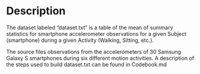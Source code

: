 Description
===========

The dataset labeled “dataset.txt” is a table of the mean of summary
statistics for smartphone accelerometer observations for a given Subject
(smartphone) during a given Activity (Walking, Sitting, etc.).

The source files observations from the accelerometers of 30 Samsung
Galaxy S smartphones during six different motion activities. A
description of the steps used to build dataset.txt can be found in
Codebook.md
